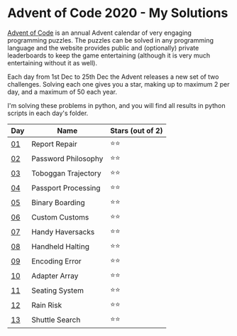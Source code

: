 # Advent of Code 2020 - My Solutions

[Advent of Code](https://adventofcode.com/) is an annual Advent calendar of very engaging programming puzzles. The puzzles can be solved in any programming language and the website provides public and (optionally) private leaderboards to keep the game entertaining (although it is very much entertaining without it as well).

Each day from 1st Dec to 25th Dec the Advent releases a new set of two challenges. Solving each one gives you a star, making up to maximum 2 per day, and a maximum of 50 each year.

I'm solving these problems in python, and you will find all results in python scripts in each day's folder.

| Day | Name | Stars (out of 2) |
|-----|--------|-------|
| [01](https://adventofcode.com/2020/day/1) | Report Repair | ⭐⭐ |
| [02](https://adventofcode.com/2020/day/2) | Password Philosophy | ⭐⭐ |
| [03](https://adventofcode.com/2020/day/3) | Toboggan Trajectory | ⭐⭐ |
| [04](https://adventofcode.com/2020/day/4) | Passport Processing | ⭐⭐ |
| [05](https://adventofcode.com/2020/day/5) | Binary Boarding | ⭐⭐ |
| [06](https://adventofcode.com/2020/day/6) | Custom Customs | ⭐⭐ |
| [07](https://adventofcode.com/2020/day/7) | Handy Haversacks | ⭐⭐ |
| [08](https://adventofcode.com/2020/day/8) | Handheld Halting | ⭐⭐ |
| [09](https://adventofcode.com/2020/day/9) | Encoding Error | ⭐⭐ |
| [10](https://adventofcode.com/2020/day/10) | Adapter Array | ⭐⭐ |
| [11](https://adventofcode.com/2020/day/11) | Seating System | ⭐⭐ |
| [12](https://adventofcode.com/2020/day/12) | Rain Risk | ⭐⭐ |
| [13](https://adventofcode.com/2020/day/13) | Shuttle Search | ⭐⭐ |

